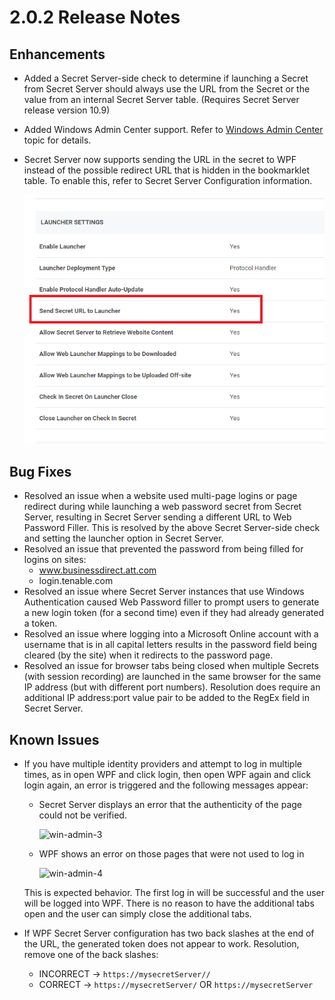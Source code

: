 [title]: # (2.0.2 Release Notes)
[tags]: # (web password filler)
[priority]: # (39993)
# 2.0.2 Release Notes

## Enhancements

* Added a Secret Server-side check to determine if launching a Secret from Secret Server should always use the URL from the Secret or the value from an internal Secret Server table. (Requires Secret Server release version 10.9)
* Added Windows Admin Center support. Refer to [Windows Admin Center](../using-wpf/win-admin-ctr.md) topic for details.
* Secret Server now supports sending the URL in the secret to WPF instead of the possible redirect URL that is hidden in the bookmarklet table. To enable this, refer to Secret Server Configuration information.

  ![win-admin-2](../using-wpf/images/win-admin-2.png "Sending Secret URL launcher setting in Secret Server")

## Bug Fixes

* Resolved an issue when a website used multi-page logins or page redirect during while launching a web password secret from Secret Server, resulting in Secret Server sending a different URL to Web Password Filler. This is resolved by the above Secret Server-side check and setting the launcher option in Secret Server.
* Resolved an issue that prevented the password from being filled for logins on sites: 
  * www.businessdirect.att.com
  * login.tenable.com
* Resolved an issue where Secret Server instances that use Windows Authentication caused Web Password filler to prompt users to generate a new login token (for a second time) even if they had already generated a token.
* Resolved an issue where logging into a Microsoft Online account with a username that is in all capital letters results in the password field being cleared (by the site) when it redirects to the password page.
* Resolved an issue for browser tabs being closed when multiple Secrets (with session recording) are launched in the same browser for the same IP address (but with different port numbers). Resolution does require an additional IP address:port value pair to be added to the RegEx field in Secret Server.

## Known Issues

* If you have multiple identity providers and attempt to log in multiple times, as in open WPF and click login, then open WPF again and click login again, an error is triggered and the following messages appear:
  * Secret Server displays an error that the authenticity of the page could not be verified.

    ![win-admin-3](images/win-admin-3.png "Secret Server Error message on repeated open/login")
  * WPF shows an error on those pages that were not used to log in

    ![win-admin-4](images/win-admin-4.png "WPF Error message on repeated open/login")

  This is expected behavior.   The first log in will be successful and the user will be logged into WPF.   There is no reason to have the additional tabs open and the user can simply close the additional tabs.
* If WPF Secret Server configuration has two back slashes at the end of the URL, the generated token does not appear to work. Resolution, remove one of the back slashes:
  * INCORRECT ->  `https://mysecretServer//`    
  * CORRECT -> `https://mysecretServer/` OR `https://mysecretServer`
